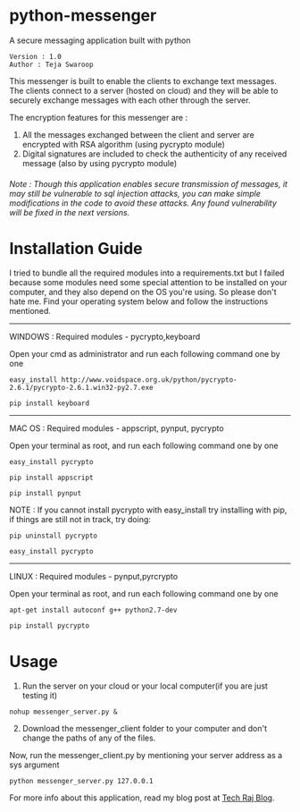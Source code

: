 # python-messenger

A secure messaging application built with python
```
Version : 1.0
Author : Teja Swaroop
```


This messenger is built to enable the clients to exchange text messages. The clients connect to a server (hosted on cloud) and they will be able to securely exchange messages with each other through the server.

The encryption features for this messenger are : 
1. All the messages exchanged between the client and server are encrypted with RSA algorithm (using pycrypto module)
2. Digital signatures are included to check the authenticity of any received message (also by using pycrypto module)

###### Note : Though this application enables secure transmission of messages, it may still be vulnerable to sql injection attacks, you can make simple modifications in the code to avoid these attacks. Any found vulnerability will be fixed in the next versions.


# Installation Guide
I tried to bundle all the required modules into a requirements.txt but I failed because some modules need some special attention to be installed on your computer, and they also depend on the OS you're using. So please don't hate me.
Find your operating system below and follow the instructions mentioned.

-------------------------------------------------------------------------------

WINDOWS : 
Required modules - pycrypto,keyboard

Open your cmd as administrator and run each following command one by one

```easy_install http://www.voidspace.org.uk/python/pycrypto-2.6.1/pycrypto-2.6.1.win32-py2.7.exe```

```pip install keyboard```



-------------------------------------------------------------------------------



MAC OS : 
Required modules - appscript, pynput, pycrypto

Open your terminal as root, and run each following command one by one

```easy_install pycrypto```

```pip install appscript```

```pip install pynput```

NOTE : If you cannot install pycrypto with easy_install try installing with pip, if things are still not in track, try doing: 

```pip uninstall pycrypto```

```easy_install pycrypto```



-------------------------------------------------------------------------------



LINUX : 
Required modules - pynput,pyrcrypto

Open your terminal as root, and run each following command one by one

```apt-get install autoconf g++ python2.7-dev```

```pip install pycrypto```


# Usage
1. Run the server on your cloud or your local computer(if you are just testing it)
```
nohup messenger_server.py &
```
2. Download the messenger_client folder to your computer and don't change the paths of any of the files.

Now, run the messenger_client.py by mentioning your server address as a sys argument
```
python messenger_server.py 127.0.0.1
```
For more info about this application, read my blog post at [Tech Raj Blog](https://blog.techraj156.com/).
